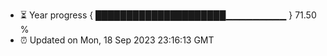 - ⏳ Year progress { █████████████████████▁▁▁▁▁▁▁▁▁ } 71.50 %
- ⏰ Updated on Mon, 18 Sep 2023 23:16:13 GMT

